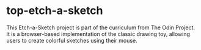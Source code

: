 # top-etch-a-sketch
This Etch-a-Sketch project is part of the curriculum from The Odin Project. It is a browser-based implementation of the classic drawing toy, allowing users to create colorful sketches using their mouse.

